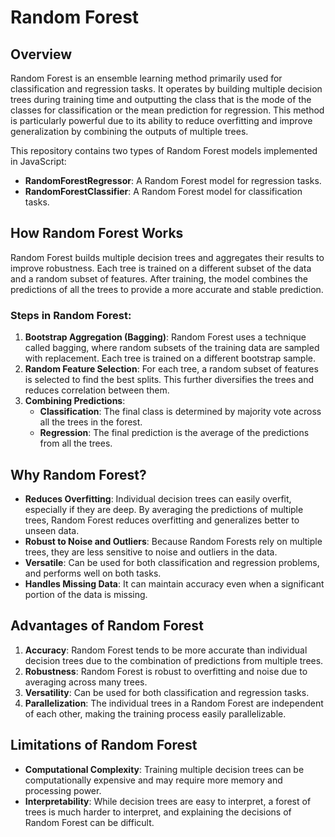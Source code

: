 # Random Forest

## Overview

Random Forest is an ensemble learning method primarily used for classification and regression tasks. It operates by building multiple decision trees during training time and outputting the class that is the mode of the classes for classification or the mean prediction for regression. This method is particularly powerful due to its ability to reduce overfitting and improve generalization by combining the outputs of multiple trees.

This repository contains two types of Random Forest models implemented in JavaScript:
- **RandomForestRegressor**: A Random Forest model for regression tasks.
- **RandomForestClassifier**: A Random Forest model for classification tasks.

## How Random Forest Works

Random Forest builds multiple decision trees and aggregates their results to improve robustness. Each tree is trained on a different subset of the data and a random subset of features. After training, the model combines the predictions of all the trees to provide a more accurate and stable prediction.

### Steps in Random Forest:
1. **Bootstrap Aggregation (Bagging)**: Random Forest uses a technique called bagging, where random subsets of the training data are sampled with replacement. Each tree is trained on a different bootstrap sample.
2. **Random Feature Selection**: For each tree, a random subset of features is selected to find the best splits. This further diversifies the trees and reduces correlation between them.
3. **Combining Predictions**:
   - **Classification**: The final class is determined by majority vote across all the trees in the forest.
   - **Regression**: The final prediction is the average of the predictions from all the trees.

## Why Random Forest?

- **Reduces Overfitting**: Individual decision trees can easily overfit, especially if they are deep. By averaging the predictions of multiple trees, Random Forest reduces overfitting and generalizes better to unseen data.
- **Robust to Noise and Outliers**: Because Random Forests rely on multiple trees, they are less sensitive to noise and outliers in the data.
- **Versatile**: Can be used for both classification and regression problems, and performs well on both tasks.
- **Handles Missing Data**: It can maintain accuracy even when a significant portion of the data is missing.

## Advantages of Random Forest
1. **Accuracy**: Random Forest tends to be more accurate than individual decision trees due to the combination of predictions from multiple trees.
2. **Robustness**: Random Forest is robust to overfitting and noise due to averaging across many trees.
3. **Versatility**: Can be used for both classification and regression tasks.
4. **Parallelization**: The individual trees in a Random Forest are independent of each other, making the training process easily parallelizable.

## Limitations of Random Forest
- **Computational Complexity**: Training multiple decision trees can be computationally expensive and may require more memory and processing power.
- **Interpretability**: While decision trees are easy to interpret, a forest of trees is much harder to interpret, and explaining the decisions of Random Forest can be difficult.
